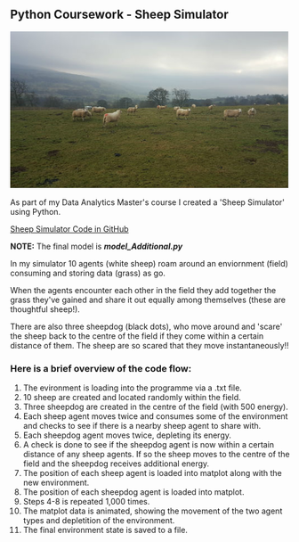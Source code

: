 ## Python Coursework - Sheep Simulator
![A typical scene on one of my hiking trips](sheep_resize.jpg)

As part of my Data Analytics Master's course I created a 'Sheep Simulator' using Python.

[Sheep Simulator Code in GitHub](https://github.com/bdgardner1/Python-Coursework)

**NOTE:** The final model is  **_model_Additional.py_**

In my simulator 10 agents (white sheep) roam around an enviornment (field) consuming and storing data (grass) as go.

When the agents encounter each other in the field they add together the grass they've gained and share it out equally among themselves (these are thoughtful sheep!).  

There are also three sheepdog (black dots), who move around and 'scare' the sheep back to the centre of the field if they come within a certain distance of them. The sheep are so scared that they move instantaneously!!

### Here is a brief overview of the code flow:
1. The evironment is loading into the programme via a .txt file. 
2. 10 sheep are created and located randomly within the field.
3. Three sheepdog are created in the centre of the field (with 500 energy). 
4. Each sheep agent moves twice and consumes some of the environment and checks to see if there is a nearby sheep agent to share with. 
5. Each sheepdog agent moves twice, depleting its energy. 
6. A check is done to see if the sheepdog agent is now within a certain distance of any sheep agents. If so the sheep moves to the centre of the field and the sheepdog receives additional energy.  
7. The position of each sheep agent is loaded into matplot along with the new environment. 
8. The position of each sheepdog agent is loaded into matplot.
9. Steps 4-8 is repeated 1,000 times. 
10. The matplot data is animated, showing the movement of the two agent types and depletition of the environment. 
11. The final environment state is saved to a file. 


